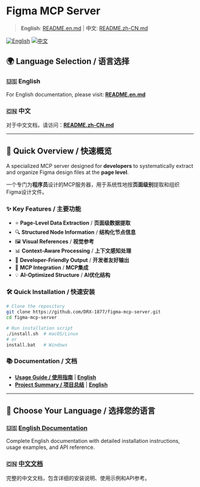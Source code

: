 # Figma MCP Server

> **English**: [README.en.md](README.en.md) | **中文**: [README.zh-CN.md](README.zh-CN.md)

[![English](https://img.shields.io/badge/Language-English-blue)](README.en.md)
[![中文](https://img.shields.io/badge/Language-中文-red)](README.zh-CN.md)

## 🌍 Language Selection / 语言选择

### 🇺🇸 English
For English documentation, please visit: **[README.en.md](README.en.md)**

### 🇨🇳 中文
对于中文文档，请访问：**[README.zh-CN.md](README.zh-CN.md)**

---

## 🚀 Quick Overview / 快速概览

A specialized MCP server designed for **developers** to systematically extract and organize Figma design files at the **page level**.

一个专门为**程序员**设计的MCP服务器，用于系统性地按**页面级别**提取和组织Figma设计文件。

### ✨ Key Features / 主要功能

- ⭐ **Page-Level Data Extraction** / **页面级数据提取**
- 🔍 **Structured Node Information** / **结构化节点信息**
- 🖼️ **Visual References** / **视觉参考**
- 📊 **Context-Aware Processing** / **上下文感知处理**
- 📁 **Developer-Friendly Output** / **开发者友好输出**
- 🔧 **MCP Integration** / **MCP集成**
- 💡 **AI-Optimized Structure** / **AI优化结构**

### 🛠️ Quick Installation / 快速安装

```bash
# Clone the repository
git clone https://github.com/DRX-1877/figma-mcp-server.git
cd figma-mcp-server

# Run installation script
./install.sh  # macOS/Linux
# or
install.bat   # Windows
```

### 📚 Documentation / 文档

- **[Usage Guide / 使用指南](USAGE.md)** | **[English](USAGE_EN.md)**
- **[Project Summary / 项目总结](PROJECT_SUMMARY.md)** | **[English](PROJECT_SUMMARY_EN.md)**

---

## 📖 Choose Your Language / 选择您的语言

### 🇺🇸 [English Documentation](README.en.md)
Complete English documentation with detailed installation instructions, usage examples, and API reference.

### 🇨🇳 [中文文档](README.zh-CN.md)
完整的中文文档，包含详细的安装说明、使用示例和API参考。
